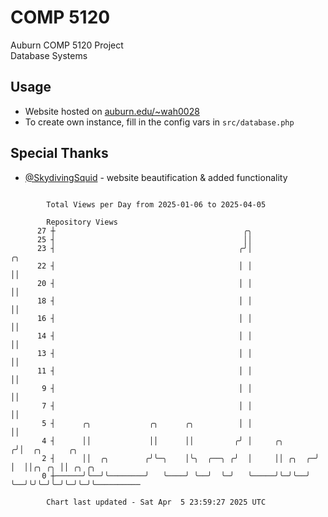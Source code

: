 # COMP 5120
Auburn COMP 5120 Project  
Database Systems

## Usage
- Website hosted on [auburn.edu/~wah0028](https://webhome.auburn.edu/~wah0028/)
- To create own instance, fill in the config vars in `src/database.php`

## Special Thanks
- [@SkydivingSquid](https://github.com/SkydivingSquid) - website beautification & added functionality

```

        Total Views per Day from 2025-01-06 to 2025-04-05

        Repository Views
      27 ┼                                          ╭╮
      25 ┤                                          ││
      23 ┤                                         ╭╯│               ╭╮
      22 ┤                                         │ │               ││
      20 ┤                                         │ │               ││
      18 ┤                                         │ │               ││
      16 ┤                                         │ │               ││
      14 ┤                                         │ │               ││
      13 ┤                                         │ │               ││
      11 ┤                                         │ │               ││
       9 ┤                                         │ │               ││
       7 ┤                                         │ │               ││
       5 ┤      ╭╮             ╭╮      ╭╮          │ │               ││
       4 ┤      ││             ││      ││         ╭╯ │     ╭╮       ╭╯│  ╭╮      ╭╮
       2 ┤      ││  ╭╮        ╭╯╰─╮    │╰╮  ╭──╮ ╭╯  │     ││ ╭╮  ╭─╯ │  ││╭╮ ╭╮ ││ ╭╮ ╭╮
       0 ┼──────╯╰──╯╰────────╯   ╰────╯ ╰──╯  ╰─╯   ╰─────╯╰─╯╰──╯   ╰──╯╰╯╰─╯╰─╯╰─╯╰─╯╰──────────

        Chart last updated - Sat Apr  5 23:59:27 2025 UTC
        
```
